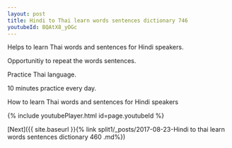 ```yaml
---
layout: post
title: Hindi to Thai learn words sentences dictionary 746 
youtubeId: BQAtX8_yOGc
---
```

 
 
Helps to learn Thai words and sentences for Hindi speakers.

Opportunitiy to repeat the words sentences. 

Practice Thai language. 
 
10 minutes practice every day. 
 
How to learn Thai words and sentences for Hindi speakers 
 
{% include youtubePlayer.html id=page.youtubeId %}
 
 
[Next]({{ site.baseurl }}{% link  split1/_posts/2017-08-23-Hindi to thai learn words sentences dictionary 460 .md%})
 
